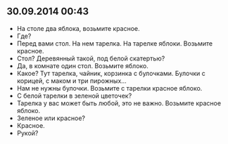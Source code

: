 ## 30.09.2014 00:43

- На столе два яблока, возьмите красное.
- Где?
- Перед вами стол. На нем тарелка. На тарелке яблоки. Возьмите красное.
- Стол? Деревянный такой, под белой скатертью?
- Да, в комнате один стол. Возьмите яблоко.
- Какое? Тут тарелка, чайник, корзинка с булочками. Булочки с корицей, с маком и три пирожных...
- Нам не нужны булочки. Возьмите с тарелки красное яблоко.
- С белой тарелки в зеленой цветочек?
- Тарелка у вас может быть любой, это не важно. Возьмите красное яблоко.
- Зеленое или красное?
- Красное.
- Рукой?
